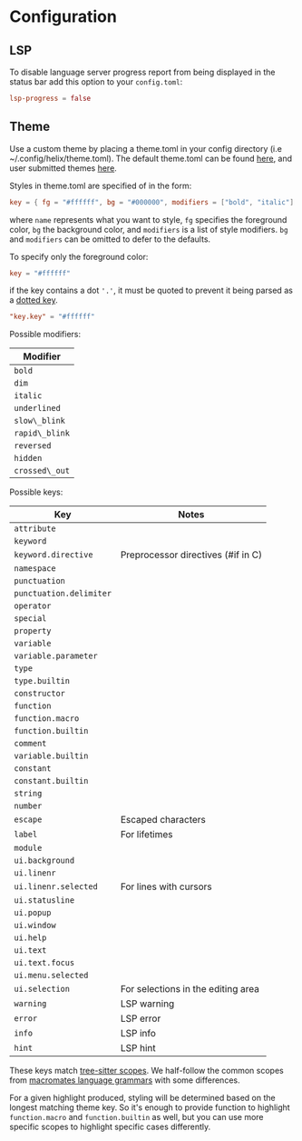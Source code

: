 # Configuration

## LSP

To disable language server progress report from being displayed in the status bar add this option to your `config.toml`:
```toml
lsp-progress = false
```

## Theme

Use a custom theme by placing a theme.toml in your config directory (i.e ~/.config/helix/theme.toml). The default theme.toml can be found [here](https://github.com/helix-editor/helix/blob/master/theme.toml), and user submitted themes [here](https://github.com/helix-editor/helix/blob/master/contrib/themes).

Styles in theme.toml are specified of in the form:

```toml
key = { fg = "#ffffff", bg = "#000000", modifiers = ["bold", "italic"] }
```

where `name` represents what you want to style, `fg` specifies the foreground color, `bg` the background color, and `modifiers` is a list of style modifiers. `bg` and `modifiers` can be omitted to defer to the defaults.

To specify only the foreground color:

```toml
key = "#ffffff"
```

if the key contains a dot `'.'`, it must be quoted to prevent it being parsed as a [dotted key](https://toml.io/en/v1.0.0#keys).

```toml
"key.key" = "#ffffff"
```

Possible modifiers:

| Modifier       |
| ---            |
| `bold`         |
| `dim`          |
| `italic`       |
| `underlined`   |
| `slow\_blink`  |
| `rapid\_blink` |
| `reversed`     |
| `hidden`       |
| `crossed\_out` |

Possible keys:

| Key                     | Notes                               |
| ---                     | ---                                 |
| `attribute`             |                                     |
| `keyword`               |                                     |
| `keyword.directive`     | Preprocessor directives (\#if in C) |
| `namespace`             |                                     |
| `punctuation`           |                                     |
| `punctuation.delimiter` |                                     |
| `operator`              |                                     |
| `special`               |                                     |
| `property`              |                                     |
| `variable`              |                                     |
| `variable.parameter`    |                                     |
| `type`                  |                                     |
| `type.builtin`          |                                     |
| `constructor`           |                                     |
| `function`              |                                     |
| `function.macro`        |                                     |
| `function.builtin`      |                                     |
| `comment`               |                                     |
| `variable.builtin`      |                                     |
| `constant`              |                                     |
| `constant.builtin`      |                                     |
| `string`                |                                     |
| `number`                |                                     |
| `escape`                | Escaped characters                  |
| `label`                 | For lifetimes                       |
| `module`                |                                     |
| `ui.background`         |                                     |
| `ui.linenr`             |                                     |
| `ui.linenr.selected`    | For lines with cursors              |
| `ui.statusline`         |                                     |
| `ui.popup`              |                                     |
| `ui.window`             |                                     |
| `ui.help`               |                                     |
| `ui.text`               |                                     |
| `ui.text.focus`         |                                     |
| `ui.menu.selected`      |                                     |
| `ui.selection`          | For selections in the editing area  |
| `warning`               | LSP warning                         |
| `error`                 | LSP error                           |
| `info`                  | LSP info                            |
| `hint`                  | LSP hint                            |

These keys match [tree-sitter scopes](https://tree-sitter.github.io/tree-sitter/syntax-highlighting#theme). We half-follow the common scopes from [macromates language grammars](https://macromates.com/manual/en/language_grammars) with some differences.

For a given highlight produced, styling will be determined based on the longest matching theme key. So it's enough to provide function to highlight `function.macro` and `function.builtin` as well, but you can use more specific scopes to highlight specific cases differently.

